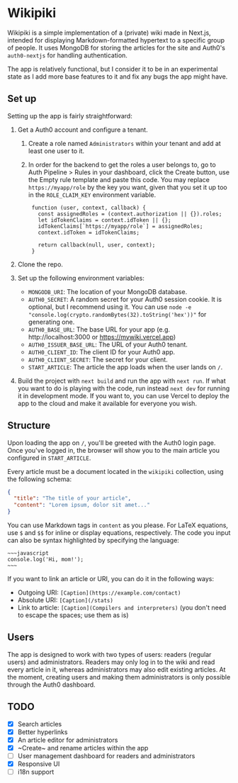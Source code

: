# Wikipiki

Wikipiki is a simple implementation of a (private) wiki made in Next.js, intended for displaying Markdown-formatted hypertext to a specific group of people. It uses MongoDB for storing the articles for the site and Auth0's `auth0-nextjs` for handling authentication.

The app is relatively functional, but I consider it to be in an experimental state as I add more base features to it and fix any bugs the app might have.

## Set up

Setting up the app is fairly straightforward:

1.  Get a Auth0 account and configure a tenant.

    1.  Create a role named `Administrators` within your tenant and add at least one user to it.
    2.  In order for the backend to get the roles a user belongs to, go to Auth Pipeline > Rules in your dashboard, click the Create button, use the Empty rule template and paste this code. You may replace `https://myapp/role` by the key you want, given that you set it up too in the `ROLE_CLAIM_KEY` environment variable.

             function (user, context, callback) {
               const assignedRoles = (context.authorization || {}).roles;
               let idTokenClaims = context.idToken || {};
               idTokenClaims[`https://myapp/role`] = assignedRoles;
               context.idToken = idTokenClaims;

               return callback(null, user, context);
             }

2.  Clone the repo.
3.  Set up the following environment variables:

    - `MONGODB_URI`: The location of your MongoDB database.
    - `AUTH0_SECRET`: A random secret for your Auth0 session cookie. It is optional, but I recommend using it. You can use `node -e "console.log(crypto.randomBytes(32).toString('hex'))"` for generating one.
    - `AUTH0_BASE_URL`: The base URL for your app (e.g. http://localhost:3000 or https://mywiki.vercel.app)
    - `AUTH0_ISSUER_BASE_URL`: The URL of your Auth0 tenant.
    - `AUTH0_CLIENT_ID`: The client ID for your Auth0 app.
    - `AUTH0_CLIENT_SECRET`: The secret for your client.
    - `START_ARTICLE`: The article the app loads when the user lands on `/`.

4.  Build the project with `next build` and run the app with `next run`. If what you want to do is playing with the code, run instead `next dev` for running it in development mode. If you want to, you can use Vercel to deploy the app to the cloud and make it available for everyone you wish.

## Structure

Upon loading the app on `/`, you'll be greeted with the Auth0 login page. Once you've logged in, the browser will show you to the main article you configured in `START_ARTICLE`.

Every article must be a document located in the `wikipiki` collection, using the following schema:

```json
{
  "title": "The title of your article",
  "content": "Lorem ipsum, dolor sit amet..."
}
```

You can use Markdown tags in `content` as you please. For LaTeX equations, use `$` and `$$` for inline or display equations, respectively. The code you input can also be syntax highlighted by specifying the language:

```
~~~javascript
console.log('Hi, mom!');
~~~
```

If you want to link an article or URI, you can do it in the following ways:

- Outgoing URI: `[Caption](https://example.com/contact)`
- Absolute URI: `[Caption](/stats)`
- Link to article: `[Caption](Compilers and interpreters)` (you don't need to escape the spaces; use them as is)

## Users

The app is designed to work with two types of users: readers (regular users) and administrators. Readers may only log in to the wiki and read every article in it, whereas administrators may also edit existing articles. At the moment, creating users and making them administrators is only possible through the Auth0 dashboard.

## TODO

- [x] Search articles
- [x] Better hyperlinks
- [x] An article editor for administrators
- [X] ~Create~ and rename articles within the app
- [ ] User management dashboard for readers and administrators
- [X] Responsive UI
- [ ] i18n support
